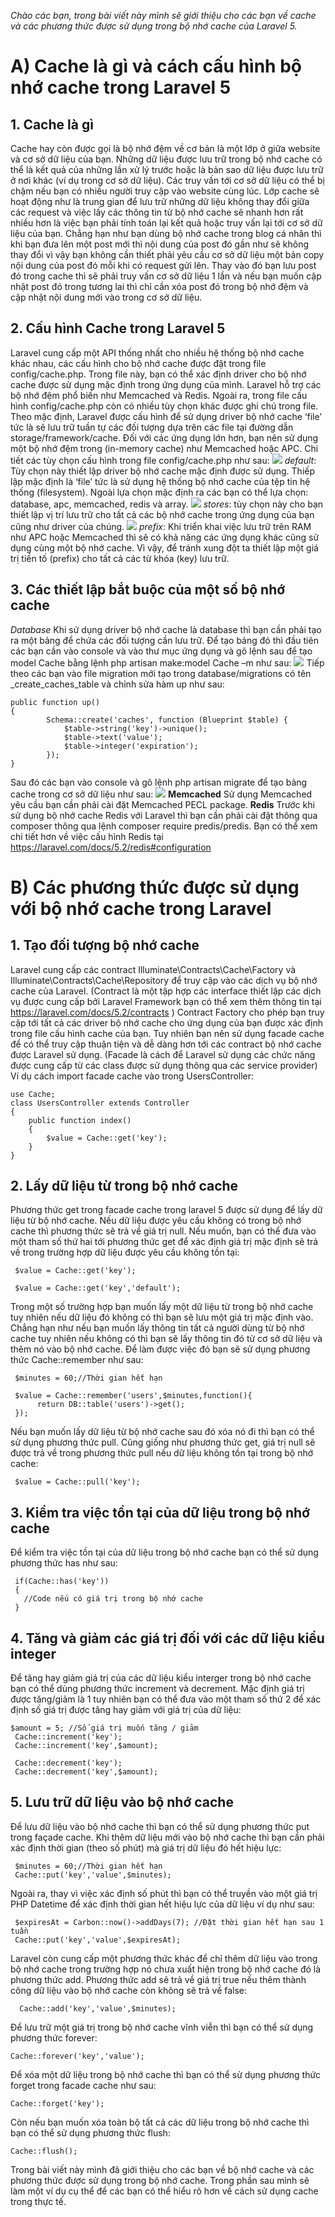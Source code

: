*Chào các bạn, trong bài viết này mình sẽ giới thiệu cho các bạn về cache và các phương thức được sử dụng trong bộ nhớ cache của Laravel 5.*
# A) Cache là gì và cách cấu hình bộ nhớ cache trong Laravel 5
## 1. Cache là gì
Cache hay còn được gọi là bộ nhớ đệm về cơ bản là một lớp ở giữa website và cơ sở dữ liệu của bạn. Những dữ liệu được lưu trữ trong bộ nhớ cache có thể là kết quả của những lần xử lý trước hoặc là bản sao dữ liệu được lưu trữ ở nơi khác (ví dụ trong cơ sở dữ liệu). Các truy vấn tới cơ sở dữ liệu có thể bị chậm nếu bạn có nhiều người truy cập vào website cùng lúc. Lớp cache sẽ hoạt động như là trung gian để lưu trữ những dữ liệu không thay đổi giữa các request và việc lấy các thông tin từ bộ nhớ cache sẽ nhanh hơn rất nhiều hơn là việc bạn phải tính toán lại kết quả hoặc truy vấn lại tới cơ sở dữ liệu của bạn.
Chẳng hạn như bạn dùng bộ nhớ cache trong blog cá nhân thì khi bạn đưa lên một post mới thì nội dung của post đó gần như sẽ không thay đổi vì vậy bạn không cần thiết phải yêu cầu cơ sở dữ liệu một bản copy nội dung của post đó mỗi khi có request gửi lên. Thay vào đó bạn lưu post đó trong cache thì sẽ phải truy vấn cơ sở dữ liệu 1 lần và nếu bạn muốn cập nhật post đó trong tương lai thì chỉ cần xóa post đó trong bộ nhớ đệm và cập nhật nội dung mới vào trong cơ sở dữ liệu.
## 2. Cấu hình Cache trong Laravel 5
Laravel cung cấp một API thống nhất cho nhiều hệ thống bộ nhớ cache khác nhau, các cấu hình cho bộ nhớ cache được đặt trong file config/cache.php. Trong file này, bạn có thể xác định driver cho bộ nhớ cache được sử dụng mặc định trong ứng dụng của mình. Laravel hỗ trợ các bộ nhớ đệm phổ biến như Memcached và Redis.
Ngoài ra, trong file cấu hình config/cache.php còn có nhiều tùy chọn khác được ghi chú trong file. Theo mặc định, Laravel được cấu hình để sử dụng driver bộ nhớ cache ‘file’ tức là sẽ lưu trữ tuần tự các đối tượng dựa trên các file tại đường dẫn storage/framework/cache. Đối với các ứng dụng lớn hơn, bạn nên sử dụng một bộ nhớ đệm trong (in-memory cache) như Memcached hoặc APC.
Chi tiết các tùy chọn cấu hình trong file config/cache.php như sau:
![](https://images.viblo.asia/332bf5e0-6cbc-4f2f-807d-53ed9f2d34db.png)
*default*: Tùy chọn này thiết lập driver bộ nhớ cache mặc định được sử dụng. Thiếp lập mặc định là ‘file’ tức là sử dụng hệ thống bộ nhớ cache của tệp tin hệ thống (filesystem). Ngoài lựa chọn mặc định ra các bạn có thể lựa chọn: database, apc, memcached, redis và array.
![](https://images.viblo.asia/55712634-f3a0-44c6-9a8e-8339bd5d322e.png)
*stores*: tùy chọn này cho bạn thiết lập vị trí lưu trữ cho tất cả các bộ nhớ cache trong ứng dụng của bạn cũng như driver của chúng.
![](https://images.viblo.asia/0d23d82e-b271-44d9-8fc3-48578aefda0e.png)
*prefix*: Khi triển khai việc lưu trữ trên RAM như APC hoặc Memcached thì sẽ có khả năng các ứng dụng khác cũng sử dụng cùng một bộ nhớ cache. Vì vậy, để tránh xung đột ta thiết lập một giá trị tiền tố (prefix) cho tất cả các từ khóa (key) lưu trữ.
## 3. Các thiết lập bắt buộc của một số bộ nhớ cache
*Database*
Khi sử dụng driver bộ nhớ cache là database thì bạn cần phải tạo ra một bảng để chứa các đối tượng cần lưu trữ. Để tạo bảng đó thì đầu tiên các bạn cần vào console và vào thư mục ứng dụng và gõ lệnh sau để tạo model Cache bằng lệnh php artisan make:model Cache –m như sau:
![](https://images.viblo.asia/efc8449b-6d94-477a-9d12-5c46862d02ba.png)
Tiếp theo các bạn vào file migration mới tạo trong database/migrations có tên _create_caches_table và chỉnh sửa hàm up như sau:
```
public function up()
{
        Schema::create('caches', function (Blueprint $table) {
            $table->string('key')->unique();
            $table->text('value');
            $table->integer('expiration');
        });
}    
```
Sau đó các bạn vào console và gõ lệnh php artisan migrate để tạo bảng cache trong cơ sở dữ liệu như sau:
![](https://images.viblo.asia/6e0a70a4-67e6-43b9-ae77-0eb5a7c878c7.png)
**Memcached**
Sử dụng Memcached yêu cầu bạn cần phải cài đặt Memcached PECL package.
**Redis**
Trước khi sử dụng bộ nhớ cache Redis với Laravel thì bạn cần phải cài đặt thông qua composer thông qua lệnh composer require predis/predis. Bạn có thể xem chi tiết hơn về việc cấu hình Redis tại https://laravel.com/docs/5.2/redis#configuration
# B) Các phương thức được sử dụng với bộ nhớ cache trong Laravel
## 1. Tạo đối tượng bộ nhớ cache
Laravel cung cấp các contract Illuminate\Contracts\Cache\Factory và Illuminate\Contracts\Cache\Repository để truy cập vào các dịch vụ bộ nhớ cache của Laravel.
(Contract là một tập hợp các interface thiết lập các dịch vụ được cung cấp bởi Laravel Framework bạn có thể xem thêm thông tin tại https://laravel.com/docs/5.2/contracts )
Contract Factory cho phép bạn truy cập tới tất cả các driver bộ nhớ cache cho ứng dụng của bạn được xác định trong file cấu hình cache của bạn.
Tuy nhiên bạn nên sử dụng facade cache để có thể truy cập thuận tiện và dễ dàng hơn tới các contract bộ nhớ cache được Laravel sử dụng. (Facade là cách để Laravel sử dụng các chức năng được cung cấp từ các class được sử dụng thông qua các service provider)
Ví dụ cách import facade cache vào trong UsersController:
```
use Cache;
class UsersController extends Controller
{
    public function index()
    {
        $value = Cache::get('key');
    }
}
```
## 2. Lấy dữ liệu từ trong bộ nhớ cache
Phương thức get trong facade cache trong laravel 5 được sử dụng để lấy dữ liệu từ bộ nhớ cache. Nếu dữ liệu được yêu cầu không có trong bộ nhớ cache thì phương thức sẽ trả về giá trị null. Nếu muốn, bạn có thể đưa vào một tham số thứ hai tới phương thức get để xác định giá trị mặc định sẽ trả về trong trường hợp dữ liệu được yêu cầu không tồn tại:
```
 $value = Cache::get('key');

 $value = Cache::get('key','default');
```
Trong một số trường hợp bạn muốn lấy một dữ liệu từ trong bộ nhớ cache tuy nhiên nếu dữ liệu đó không có thì bạn sẽ lưu một giá trị mặc định vào. Chẳng hạn như nếu bạn muốn lấy thông tin tất cả người dùng từ bộ nhớ cache tuy nhiên nếu không có thì bạn sẽ lấy thông tin đó từ cơ sở dữ liệu và thêm nó vào bộ nhớ cache. Để làm được việc đó bạn sẽ sử dụng phương thức Cache::remember như sau:
```
 $minutes = 60;//Thời gian hết hạn
       
 $value = Cache::remember('users',$minutes,function(){
      return DB::table('users')->get();
 });
```
Nếu bạn muốn lấy dữ liệu từ bộ nhớ cache sau đó xóa nó đi thì bạn có thể sử dụng phương thức pull. Cũng giống như phương thức get, giá trị null sẽ được trả về trong phương thức pull nếu dữ liệu không tồn tại trong bộ nhớ cache:
```
 $value = Cache::pull('key');
```
## 3. Kiểm tra việc tồn tại của dữ liệu trong bộ nhớ cache
Để kiểm tra việc tồn tại của dữ liệu trong bộ nhớ cache bạn có thể sử dụng phương thức has như sau:
```
 if(Cache::has('key'))
 {
   //Code nếu có giá trị trong bộ nhớ cache 
 }
```
## 4. Tăng và giảm các giá trị đối với các dữ liệu kiểu integer
Để tăng hay giảm giá trị của các dữ liệu kiểu interger trong bộ nhớ cache bạn có thể dùng phương thức increment và decrement. Mặc định giá trị được tăng/giảm là 1 tuy nhiên bạn có thể đưa vào một tham số thứ 2 để xác định số giá trị được tăng hay giảm với giá trị của dữ liệu:
```
$amount = 5; //Số giá trị muốn tăng / giảm
 Cache::increment('key');
 Cache::increment('key',$amount);
 
 Cache::decrement('key');
 Cache::decrement('key',$amount);
```
## 5. Lưu trữ dữ liệu vào bộ nhớ cache
Để lưu dữ liệu vào bộ nhớ cache thì bạn có thể sử dụng phương thức put trong façade cache. Khi thêm dữ liệu mới vào bộ nhớ cache thì bạn cần phải xác định thời gian (theo số phút) mà giá trị dữ liệu đó hết hiệu lực:
```
 $minutes = 60;//Thời gian hết hạn
 Cache::put('key','value',$minutes);
```
Ngoài ra, thay vì việc xác định số phút thì bạn có thể truyền vào một giá trị PHP Datetime để xác định thời gian hết hiệu lực của dữ liệu ví dụ như sau:
```
 $expiresAt = Carbon::now()->addDays(7); //Đặt thời gian hết hạn sau 1 tuần
 Cache::put('key','value',$expiresAt);
```
Laravel còn cung cấp một phương thức khác để chỉ thêm dữ liệu vào trong bộ nhớ cache trong trường hợp nó chưa xuất hiện trong bộ nhớ cache đó là phương thức add. Phương thức add sẽ trả về giá trị true nếu thêm thành công dữ liệu vào bộ nhớ cache còn không sẽ trả về false:
```
  Cache::add('key','value',$minutes);
```
Để lưu trữ một giá trị trong bộ nhớ cache vĩnh viễn thì bạn có thể sử dụng phương thức forever:
```
Cache::forever('key','value');
```
Để xóa một dữ liệu trong bộ nhớ cache thì bạn có thể sử dụng phương thức forget trong facade cache như sau:
```
Cache::forget('key');
```
Còn nếu bạn muốn xóa toàn bộ tất cả các dữ liệu trong bộ nhớ cache thì bạn có thể sử dụng phương thức flush:
```
Cache::flush();
```
Trong bài viết này mình đã giới thiệu cho các bạn về bộ nhớ cache và các phương thức được sử dụng trong bộ nhớ cache. Trong phần sau mình sẽ làm một ví dụ cụ thể để các bạn có thể hiểu rõ hơn về cách sử dụng cache trong thực tế.